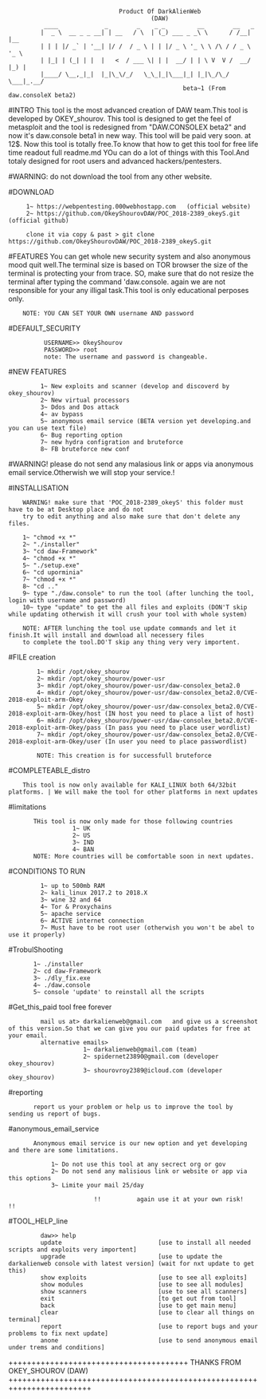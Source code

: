                                    Product Of DarkAlienWeb
                                            (DAW)
              ____             _        _    _ _         __        __   _     
             |  _ \  __ _ _ __| | __   / \  | (_) ___ _ _\ \      / /__| |__  
             | | | |/ _` | '__| |/ /  / _ \ | | |/ _ \ '_ \ \ /\ / / _ \ '_ \ 
             | |_| | (_| | |  |   <  / ___ \| | |  __/ | | \ V  V /  __/ |_) |
             |____/ \__,_|_|  |_|\_\/_/   \_\_|_|\___|_| |_|\_/\_/ \___|_.__/ 
                                                     beta~1 (From daw.consoleX beta2)



#INTRO
        This tool is the most advanced creation of DAW team.This tool is developed by OKEY_shourov.
        This tool is designed to get the feel of metasploit and the tool is redesigned from "DAW.CONSOLEX beta2"
        and now it's daw.console beta1 in new way.
        This tool will be paid very soon. at 12$. Now this tool is totally free.To know that how to get this tool for free life time readout full readme.md 
        YOu can do a lot of things with this Tool.And totaly designed for root users and advanced hackers/pentesters.

#WARNING: do not download the tool from any other website.

#DOWNLOAD
    
         1~ https://webpentesting.000webhostapp.com   (official website)
         2~ https://github.com/OkeyShourovDAW/POC_2018-2389_okeyS.git (official github)
         
         clone it via copy & past > git clone https://github.com/OkeyShourovDAW/POC_2018-2389_okeyS.git

#FEATURES
        You can get whole new security system and also anonymous mood quit well.The terminal size is based on TOR browser
        the size of the terminal is protecting your from trace.
        SO, make sure that do not resize the terminal after typing the command 'daw.console.
        again we are not responsible for your any illigal task.This tool is only educational perposes only.

        NOTE: YOU CAN SET YOUR OWN username AND password

#DEFAULT_SECURITY

 
              USERNAME>> OkeyShourov
              PASSWORD>> root
              note: The username and password is changeable.

#NEW FEATURES

             1~ New exploits and scanner (develop and discoverd by okey_shourov)
             2~ New virtual processors
             3~ Ddos and Dos attack
             4~ av bypass 
             5~ anonymous email service (BETA version yet developing.and you can use text file)
             6~ Bug reporting option
             7~ new hydra configration and bruteforce
             8~ FB bruteforce new conf

#WARNING! please do not send any malasious link or apps via anonymous email service.Otherwish we will stop your service.!

#INSTALLISATION

        WARNING! make sure that 'POC_2018-2389_okeyS' this folder must have to be at Desktop place and do not
        try to edit anything and also make sure that don't delete any files.

        1~ "chmod +x *"
        2~ "./installer"
        3~ "cd daw-Framework"
        4~ "chmod +x *"
        5~ "./setup.exe"
        6~ "cd uporminia"
        7~ "chmod +x *"
        8~ "cd .."
        9~ type "./daw.console" to run the tool (after lunching the tool, login with username and password)
        10~ type "update" to get the all files and exploits (DON'T skip while updating otherwish it will crush your tool with whole system)
     
        NOTE: AFTER lunching the tool use update commands and let it finish.It will install and download all necessery files
        to complete the tool.DO'T skip any thing very very importent.

#FILE creation
      
            1~ mkdir /opt/okey_shourov
            2~ mkdir /opt/okey_shourov/power-usr
            3~ mkdir /opt/okey_shourov/power-usr/daw-consolex_beta2.0
            4~ mkdir /opt/okey_shourov/power-usr/daw-consolex_beta2.0/CVE-2018-exploit-arm-Okey
            5~ mkdir /opt/okey_shourov/power-usr/daw-consolex_beta2.0/CVE-2018-exploit-arm-Okey/host (IN host you need to place a list of host)
            6~ mkdir /opt/okey_shourov/power-usr/daw-consolex_beta2.0/CVE-2018-exploit-arm-Okey/pass (In pass you need to place user_wordlist)
            7~ mkdir /opt/okey_shourov/power-usr/daw-consolex_beta2.0/CVE-2018-exploit-arm-Okey/user (In user you need to place passwordlist)
  
            NOTE: This creation is for successfull bruteforce


#COMPLETEABLE_distro

        This tool is now only available for KALI_LINUX both 64/32bit platforms. | We will make the tool for other platforms in next updates


#limitations


           THis tool is now only made for those following countries
                      1~ UK
                      2~ US
                      3~ IND
                      4~ BAN
           NOTE: More countries will be comfortable soon in next updates.


#CONDITIONS TO RUN


             1~ up to 500mb RAM
             2~ kali_linux 2017.2 to 2018.X
             3~ wine 32 and 64
             4~ Tor & Proxychains
             5~ apache service
             6~ ACTIVE internet connection
             7~ Must have to be root user (otherwish you won't be abel to use it properly)

#TrobulShooting


           1~ ./installer
           2~ cd daw-Framework
           3~ ./dly_fix.exe
           4~ ./daw.console
           5~ console 'update' to reinstall all the scripts

#Get_this_paid tool free forever


             mail us at> darkalienweb@gmail.com   and give us a screenshot of this version.So that we can give you our paid updates for free at your email.
             alternative emails>
                         1~ darkalienweb@gmail.com (team)
                         2~ spidernet23890@gmail.com (developer okey_shourov)
                         3~ shourovroy2389@icloud.com (developer okey_shourov)

#reporting
   
           report us your problem or help us to improve the tool by sending us report of bugs.


#anonymous_email_service
  
           Anonymous email service is our new option and yet developing and there are some limitations.
              
                1~ Do not use this tool at any secrect org or gov 
                2~ Do not send any malisious link or website or app via this options 
                3~ Limite your mail 25/day
  
                            !!          again use it at your own risk!         !!


#TOOL_HELP_line


             daw>> help
             update                           [use to install all needed scripts and exploits very importent]
             upgrade                          [use to update the darkalienweb console with latest version] (wait for nxt update to get this)
             show exploits                    [use to see all exploits]
             show modules                     [use to see all modules]
             show scanners                    [use to see all scanners]
             exit                             [to get out from tool]
             back                             [use to get main menu]
             clear                            [use to clear all things on terminal]
             report                           [use to report bugs and your problems to fix next update]
             anone                            [use to send anonymous email under trems and conditions]

     

+++++++++++++++++++++++++++++++++++++++ THANKS FROM OKEY_SHOUROV (DAW) ++++++++++++++++++++++++++++++++++++++++++++++++++++++++++++++++++++++++
                                            
